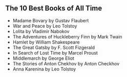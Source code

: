 <h2> The 10 Best Books of All Time</h2>

<ul>

                             

 <li><a target="_blank" href="https://github.com/manjunath5496/The-10-Best-Books-of-All-Time/blob/master/kbl(1).pdf" style="text-decoration:none;">Madame Bovary by Gustav Flaubert</a></li>

 <li><a target="_blank" href="https://github.com/manjunath5496/The-10-Best-Books-of-All-Time/blob/master/kbl(2).pdf" style="text-decoration:none;">War and Peace by Leo Tolstoy</a></li>

<li><a target="_blank" href="https://github.com/manjunath5496/The-10-Best-Books-of-All-Time/blob/master/kbl(3).pdf" style="text-decoration:none;">Lolita by Vladimir Nabokov</a></li>
 <li><a target="_blank" href="https://github.com/manjunath5496/The-10-Best-Books-of-All-Time/blob/master/kbl(4).pdf" style="text-decoration:none;">The Adventures of Huckleberry Finn by Mark Twain</a></li>                              
<li><a target="_blank" href="https://github.com/manjunath5496/The-10-Best-Books-of-All-Time/blob/master/kbl(5).pdf" style="text-decoration:none;"> Hamlet by William Shakespeare</a></li>
<li><a target="_blank" href="https://github.com/manjunath5496/The-10-Best-Books-of-All-Time/blob/master/kbl(6).pdf" style="text-decoration:none;">The Great Gatsby by F. Scott Fizgerald</a></li>
 <li><a target="_blank" href="https://github.com/manjunath5496/The-10-Best-Books-of-All-Time/blob/master/kbl(7).pdf" style="text-decoration:none;">In Search of Lost Time by Marcel Proust</a></li>

 <li><a target="_blank" href="https://github.com/manjunath5496/The-10-Best-Books-of-All-Time/blob/master/kbl(8).pdf" style="text-decoration:none;">Middlemarch by George Eliot</a></li>
   <li><a target="_blank" href="https://github.com/manjunath5496/The-10-Best-Books-of-All-Time/blob/master/kbl(9).pdf" style="text-decoration:none;">The Stories of Anton Chekhov by Anton Checkhov</a></li>
  
   
 <li><a target="_blank" href="https://github.com/manjunath5496/The-10-Best-Books-of-All-Time/blob/master/kbl(10).pdf" style="text-decoration:none;">Anna Karenina by Leo Tolstoy</a></li>                      
 
 </ul>
